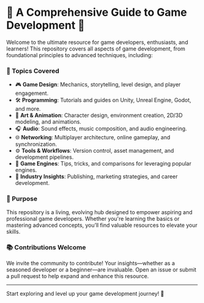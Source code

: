 # 🌟 A Comprehensive Guide to Game Development 🌟  

Welcome to the ultimate resource for game developers, enthusiasts, and learners! This repository covers all aspects of game development, from foundational principles to advanced techniques, including:  

### 📖 Topics Covered  

- 🎮 **Game Design**: Mechanics, storytelling, level design, and player engagement.  
- 🛠️ **Programming**: Tutorials and guides on Unity, Unreal Engine, Godot, and more.  
- 🎨 **Art & Animation**: Character design, environment creation, 2D/3D modeling, and animations.  
- 🎧 **Audio**: Sound effects, music composition, and audio engineering.  
- 🌐 **Networking**: Multiplayer architecture, online gameplay, and synchronization.  
- ⚙️ **Tools & Workflows**: Version control, asset management, and development pipelines.  
- 🧩 **Game Engines**: Tips, tricks, and comparisons for leveraging popular engines.  
- 📖 **Industry Insights**: Publishing, marketing strategies, and career development.  

### 🎯 Purpose  

This repository is a living, evolving hub designed to empower aspiring and professional game developers. Whether you're learning the basics or mastering advanced concepts, you’ll find valuable resources to elevate your skills.  

### 📚 Contributions Welcome  

We invite the community to contribute! Your insights—whether as a seasoned developer or a beginner—are invaluable. Open an issue or submit a pull request to help expand and enhance this resource.  

---  

Start exploring and level up your game development journey! 🚀  
